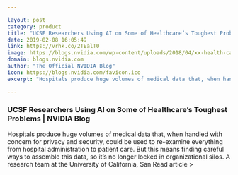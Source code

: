```yaml
---

layout: post
category: product
title: "UCSF Researchers Using AI on Some of Healthcare’s Toughest Problems"
date: 2019-02-08 16:05:49
link: https://vrhk.co/2TEalT0
image: https://blogs.nvidia.com/wp-content/uploads/2018/04/xx-health-care-key-visual.jpg
domain: blogs.nvidia.com
author: "The Official NVIDIA Blog"
icon: https://blogs.nvidia.com/favicon.ico
excerpt: "Hospitals produce huge volumes of medical data that, when handled with concern for privacy and security, could be used to re-examine everything from hospital administration to patient care. But this means finding careful ways to assemble this data, so it’s no longer locked in organizational silos. A research team at the University of California, San Read article &gt;"

---
```


### UCSF Researchers Using AI on Some of Healthcare’s Toughest Problems | NVIDIA Blog

Hospitals produce huge volumes of medical data that, when handled with concern for privacy and security, could be used to re-examine everything from hospital administration to patient care. But this means finding careful ways to assemble this data, so it’s no longer locked in organizational silos. A research team at the University of California, San Read article &gt;